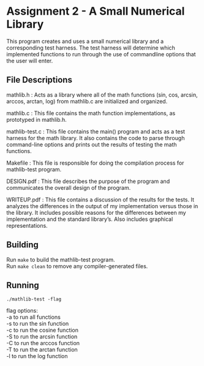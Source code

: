 # Assignment 2 -  A Small Numerical Library

This program creates and uses a small numerical library and a corresponding test harness. The test harness will determine which implemented functions to run through the use of commandline options that the user will enter.

## File Descriptions 

mathlib.h : Acts as a library where all of the math functions (sin, cos, arcsin, arccos, arctan, log) from mathlib.c are initialized and organized.

mathlib.c : This file contains the math function implementations, as prototyped in mathlib.h. 

mathlib-test.c : This file contains the main() program and acts as a test harness for the math library. It also contains the code to parse through command-line options and prints out the results of testing the math functions.

Makefile : This file is responsible for doing the compilation process for mathlib-test program. 

DESIGN.pdf : This file describes the purpose of the program and communicates the overall design of the program.

WRITEUP.pdf : This file contains a discussion of the results for the tests. It analyzes the differences in the output of my implementation versus those in the library. It includes possible reasons for the differences between my implementation and the standard library’s. Also includes graphical representations. 

## Building

Run ```make``` to build the mathlib-test program.  
Run ```make clean``` to remove any compiler-generated files.  

## Running

```./mathlib-test -flag```  
  
flag options:  
	-a to run all functions  
	-s to run the sin function  
	-c to run the cosine function  
	-S to run the arcsin function  
	-C to run the arccos function  
	-T to run the arctan function  
	-l to run the log function   
